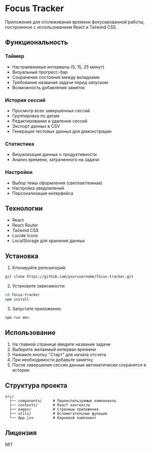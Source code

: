 # Focus Tracker

Приложение для отслеживания времени фокусированной работы, построенное с использованием React и Tailwind CSS.

## Функциональность

### Таймер
- Настраиваемые интервалы (5, 15, 25 минут)
- Визуальный прогресс-бар
- Сохранение состояния между вкладками
- Требование названия задачи перед запуском
- Возможность добавления заметок

### История сессий
- Просмотр всех завершенных сессий
- Группировка по датам
- Редактирование и удаление сессий
- Экспорт данных в CSV
- Генерация тестовых данных для демонстрации

### Статистика
- Визуализация данных о продуктивности
- Анализ времени, затраченного на задачи

### Настройки
- Выбор темы оформления (светлая/темная)
- Настройка уведомлений
- Персонализация интерфейса

## Технологии

- React
- React Router
- Tailwind CSS
- Lucide Icons
- LocalStorage для хранения данных

## Установка

1. Клонируйте репозиторий:
```bash
git clone https://github.com/yourusername/focus-tracker.git
```

2. Установите зависимости:
```bash
cd focus-tracker
npm install
```

3. Запустите приложение:
```bash
npm run dev
```

## Использование

1. На главной странице введите название задачи
2. Выберите желаемый интервал времени
3. Нажмите кнопку "Старт" для начала отсчета
4. При необходимости добавьте заметку
5. После завершения сессии данные автоматически сохранятся в истории

## Структура проекта

```
src/
  ├── components/     # Переиспользуемые компоненты
  ├── contexts/       # React контексты
  ├── pages/          # Страницы приложения
  ├── utils/          # Вспомогательные функции
  └── App.jsx         # Корневой компонент
```

## Лицензия

MIT
